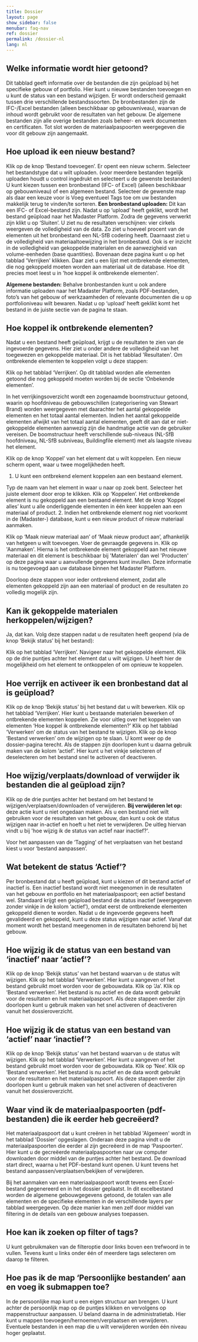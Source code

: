 ```yaml
---
title: Dossier
layout: page
show_sidebar: false
menubar: faq-nav
ref: dossier
permalink: /dossier-nl
lang: nl
---
```


## Welke informatie wordt hier getoond?
Dit tabblad geeft informatie over de bestanden die zijn geüpload bij het specifieke gebouw of portfolio. Hier kunt u nieuwe bestanden toevoegen en u kunt de status van een bestand wijzigen. Er wordt onderscheid gemaakt tussen drie verschillende bestandssoorten. De bronbestanden zijn de IFC-/Excel bestanden (alleen beschikbaar op gebouwniveau), waarvan de inhoud wordt gebruikt voor de resultaten van het gebouw. De algemene bestanden zijn alle overige bestanden zoals beheer- en werk documenten en certificaten. Tot slot worden de materiaalpaspoorten weergegeven die voor dit gebouw zijn aangemaakt.

## Hoe upload ik een nieuw bestand?
Klik op de knop ‘Bestand toevoegen’. Er opent een nieuw scherm.
Selecteer het bestandstype dat u wilt uploaden. (voor meerdere bestanden tegelijk uploaden houdt u control ingedrukt en selecteert u de gewenste bestanden) U kunt kiezen tussen een bronbestand (IFC- of Excel) (alleen beschikbaar  op gebouwniveau) of een algemeen bestand.
Selecteer de gewenste map als daar een keuze voor is
Voeg eventueel Tags toe om uw bestanden makkelijk terug te vinden/te sorteren.
**Een bronbestand uploaden:** Dit kan een IFC- of Excel-bestand zijn. Nadat u op ‘upload’ heeft geklikt, wordt het bestand geüpload naar het Madaster Platform. Zodra de gegevens verwerkt zijn klikt u op ‘Sluiten’. U ziet nu de resultaten verschijnen: vier cirkels weergeven de volledigheid van de data. Zo ziet u hoeveel procent van de elementen uit het bronbestand een NL-SfB codering heeft. Daarnaast ziet u de volledigheid van materiaaltoewijzing in het bronbestand. Ook is er inzicht in de volledigheid van gekoppelde materialen en de aanwezigheid van volume-eenheden (base quantities). Bovenaan deze pagina kunt u op het tabblad 'Verrijken' klikken. Daar ziet u een lijst met ontbrekende elementen, die nog gekoppeld moeten worden aan materiaal uit de database. Hoe dit precies moet leest u in 'hoe koppel ik ontbrekende elementen'.

**Algemene bestanden:** Behalve bronbestanden kunt u ook andere informatie uploaden naar het Madaster Platform, zoals PDF-bestanden, foto’s van het gebouw of werkzaamheden of relevante documenten die u op portfolioniveau wilt bewaren. Nadat u op ‘upload’ heeft geklikt komt het bestand in de juiste sectie van de pagina te staan.

## Hoe koppel ik ontbrekende elementen?
Nadat u een bestand heeft geüpload, krijgt u de resultaten te zien van de ingevoerde gegevens. Hier ziet u onder andere de volledigheid van het toegewezen en gekoppelde materiaal. Dit is het tabblad 'Resultaten'. Om ontbrekende elementen te koppelen volgt u deze stappen:

Klik op het tabblad ‘Verrijken’. Op dit tabblad worden alle elementen getoond die nog gekoppeld moeten worden bij de sectie ‘Onbekende elementen’.

In het verrijkingsoverzicht wordt een zogenaamde boomstructuur getoond, waarin op hoofdniveau de gebouwschillen (categorisering van Stewart Brand) worden weergegeven met daarachter het aantal gekoppelde elementen en het totaal aantal elementen. Indien het aantal gekoppelde elementen afwijkt van het totaal aantal elementen, geeft dit aan dat er niet-gekoppelde elementen aanwezig zijn die handmatige actie van de gebruiker vereisen. De boomstructuur heeft verschillende sub-niveaus (NL-SfB hoofdniveau, NL-SfB subniveau, Buildingfile element) met als laagste niveau het element.

Klik op de knop ‘Koppel’ van het element dat u wilt koppelen. Een nieuw scherm opent, waar u twee mogelijkheden heeft.

1. U kunt een ontbrekend element koppelen aan een bestaand element.

Typ de naam van het element in waar u naar op zoek bent.
Selecteer het juiste element door erop te klikken.
Klik op ‘Koppelen’. Het ontbrekende element is nu gekoppeld aan een bestaand element.
Met de knop ‘Koppel alles’ kunt u alle onderliggende elementen in één keer koppelen aan een materiaal of product.
2. Indien het ontbrekende element nog niet voorkomt in de (Madaster-) database, kunt u een nieuw product of nieuw materiaal aanmaken.

Klik op ‘Maak nieuw materiaal aan’ of ‘Maak nieuw product aan’, afhankelijk van hetgeen u wilt toevoegen.
Voer de gevraagde gegevens in.
Klik op 'Aanmaken'.
Hierna is het ontbrekende element gekoppeld aan het nieuwe materiaal en dit element is beschikbaar bij 'Materialen' dan wel 'Producten' op deze pagina waar u aanvullende gegevens kunt invullen. Deze informatie is nu toegevoegd aan uw database binnen het Madaster Platform.

Doorloop deze stappen voor ieder ontbrekend element, zodat alle elementen gekoppeld zijn aan een materiaal of product en de resultaten zo volledig mogelijk zijn.

## Kan ik gekoppelde materialen herkoppelen/wijzigen?
Ja, dat kan. Volg deze stappen nadat u de resultaten heeft geopend (via de knop ‘Bekijk status’ bij het bestand):

Klik op het tabblad ‘Verrijken’.
Navigeer naar het gekoppelde element.
Klik op de drie puntjes achter het element dat u wilt wijzigen. U heeft hier de mogelijkheid om het element te ontkoppelen of om opnieuw te koppelen.

## Hoe verrijk en activeer ik een bronbestand dat al is geüpload?
Klik op de knop ‘Bekijk status’ bij het bestand dat u wilt bewerken.
Klik op het tabblad ‘Verrijken’. Hier kunt u bestaande materialen bewerken of ontbrekende elementen koppelen. Zie voor uitleg over het koppelen van elementen ‘Hoe koppel ik ontbrekende elementen?’
Klik op het tabblad ‘Verwerken’ om de status van het bestand te wijzigen.
Klik op de knop ‘Bestand verwerken’ om de wijzigen op te slaan. U komt weer op de dossier-pagina terecht.
Als de stappen zijn doorlopen kunt u daarna gebruik maken van de kolom ‘actief’. Hier kunt u het vinkje selecteren of deselecteren om het bestand snel te activeren of deactiveren.

## Hoe wijzig/verplaats/download of verwijder ik bestanden die al geüpload zijn?
Klik op de drie puntjes achter het bestand om het bestand te wijzigen/verplaatsen/downloaden of verwijderen.
**Bij verwijderen let op:** deze actie kunt u niet ongedaan maken. Als u een bestand niet wilt gebruiken voor de resultaten van het gebouw, dan kunt u ook de status wijzigen naar in-actief en hoeft u het niet te verwijderen. De uitleg hiervan vindt u bij 'hoe wijzig ik de status van actief naar inactief?'.

Voor het aanpassen van de ‘Tagging’ of het verplaatsen van het bestand kiest u voor ‘bestand aanpassen’.

## Wat betekent de status ‘Actief’?
Per bronbestand dat u heeft geüpload, kunt u kiezen of dit bestand actief of inactief is. Een inactief bestand wordt niet meegenomen in de resultaten van het gebouw en portfolio en het materiaalpaspoort; een actief bestand wel. Standaard krijgt een geüpload bestand de status inactief (weergegeven zonder vinkje in de kolom ‘actief’), omdat eerst de ontbrekende elementen gekoppeld dienen te worden. Nadat u de ingevoerde gegevens heeft gevalideerd en gekoppeld, kunt u deze status wijzigen naar actief. Vanaf dat moment wordt het bestand meegenomen in de resultaten behorend bij het gebouw.

## Hoe wijzig ik de status van een bestand van ‘inactief’ naar ‘actief’?
Klik op de knop ‘Bekijk status’ van het bestand waarvan u de status wilt wijzigen.
Klik op het tabblad ‘Verwerken’. Hier kunt u aangeven of het bestand gebruikt moet worden voor de gebouwdata.
Klik op ‘Ja’.
Klik op ‘Bestand verwerken’. Het bestand is nu actief en de data wordt gebruikt voor de resultaten en het materiaalpaspoort.
Als deze stappen eerder zijn doorlopen kunt u gebruik maken van het snel activeren of deactiveren vanuit het dossieroverzicht.

## Hoe wijzig ik de status van een bestand van ‘actief’ naar ‘inactief’?
Klik op de knop ‘Bekijk status’ van het bestand waarvan u de status wilt wijzigen.
Klik op het tabblad ‘Verwerken’. Hier kunt u aangeven of het bestand gebruikt moet worden voor de gebouwdata.
Klik op ‘Nee’.
Klik op ‘Bestand verwerken’. Het bestand is nu actief en de data wordt gebruikt voor de resultaten en het materiaalpaspoort.
Als deze stappen eerder zijn doorlopen kunt u gebruik maken van het snel activeren of deactiveren vanuit het dossieroverzicht.

## Waar vind ik de materiaalpaspoorten (pdf-bestanden) die ik eerder heb gecreëerd?
Het materiaalpaspoort dat u kunt creëren in het tabblad 'Algemeen' wordt in het tabblad 'Dossier' opgeslagen. Onderaan deze pagina vindt u de materiaalpaspoorten die eerder al zijn gecreëerd in de map ‘Paspoorten’. Hier kunt u de gecreëerde materiaalpaspoorten naar uw computer downloaden door middel van de puntjes achter het bestand. De download start direct, waarna u het PDF-bestand kunt openen. U kunt tevens het bestand aanpassen/verplaatsen/bekijken of verwijderen.

Bij het aanmaken van een materiaalpaspoort wordt tevens een Excel-bestand gegenereerd en in het dossier geplaatst. In dit excelbestand worden de algemene gebouwgegevens getoond, de totalen van alle elementen en de specifieke elementen in de verschillende layers per tabblad weergegeven. Op deze manier kan men zelf door middel van filtering in de details van een gebouw analyses toepassen.

## Hoe kan ik zoeken op filter of tags?
U kunt gebruikmaken van de filteroptie door links boven een trefwoord in te vullen. Tevens kunt u links onder één of meerdere tags selecteren om daarop te filteren.

## Hoe pas ik de map ‘Persoonlijke bestanden’ aan en voeg ik submappen toe?
In de persoonlijke map kunt u een eigen structuur aan brengen. U kunt achter de persoonlijk map op de puntjes klikken en vervolgens op mappenstructuur aanpassen. U beland daarna in de administratietab. Hier kunt u mappen toevoegen/hernoemen/verplaatsen en verwijderen. Eventuele bestanden in een map die u wilt verwijderen worden één niveau hoger geplaatst.